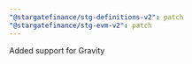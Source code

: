 ```yaml
---
"@stargatefinance/stg-definitions-v2": patch
"@stargatefinance/stg-evm-v2": patch
---
```


Added support for Gravity
